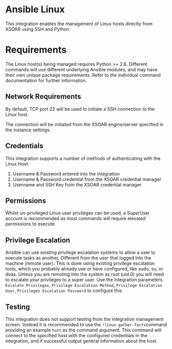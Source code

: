 # Ansible Linux

This integration enables the management of Linux hosts directly from XSOAR using SSH and Python.

# Requirements
The Linux host(s) being managed requires Python >= 2.6. Different commands will use different underlying Ansible modules, and may have their own unique package requirements. Refer to the individual command documentation for further information.

## Network Requirements
By default, TCP port 22 will be used to initiate a SSH connection to the Linux host.

The connection will be initiated from the XSOAR engine/server specified in the instance settings.

## Credentials

This integration supports a number of methods of authenticating with the Linux Host:

1. Username & Password entered into the integration
2. Username & Password credential from the XSOAR credential manager
3. Username and SSH Key from the XSOAR credential manager

## Permissions

Whilst un-privileged Linux user privileges can be used, a SuperUser account is recommended as most commands will require elevated permissions to execute.

## Privilege Escalation
Ansible can use existing privilege escalation systems to allow a user to execute tasks as another. Different from the user that logged into the machine (remote user). This is done using existing privilege escalation tools, which you probably already use or have configured, like sudo, su, or doas. Unless you are remoting into the system as root (uid 0) you will need to escalate your privileges to a super user. Use the Integration parameters `Escalate Privileges`, `Privilege Escalation Method`, `Privilege Escalation User`, `Privileges Escalation Password` to configure this.

## Testing

This integration does not support testing from the integration management screen. Instead it is recommended to use the `!linux-gather-facts`command providing an example `host` as the command argument. This command will connect to the specified host with the configured credentials in the integration, and if successful output general information about the host.
